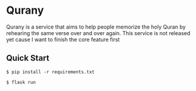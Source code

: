 # Qurany
Qurany is a service that aims to help people memorize the holy Quran by rehearing the same verse over and over again. This service is not released yet cause I want to finish the core feature first

## Quick Start
```
$ pip install -r requirements.txt
```
```
$ flask run
```
